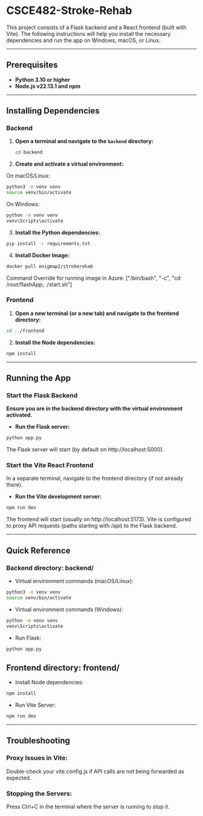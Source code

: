 # CSCE482-Stroke-Rehab
This project consists of a Flask backend and a React frontend (built with Vite). The following instructions will help you install the necessary dependencies and run the app on Windows, macOS, or Linux.

---

## Prerequisites

- **Python 3.10 or higher**
- **Node.js v22.13.1 and npm**

---

## Installing Dependencies

### Backend

1. **Open a terminal and navigate to the `backend` directory:**

   ```bash
   cd backend
   ```
2. **Create and activate a virtual environment:**

On macOS/Linux:
```bash
python3 -m venv venv
source venv/bin/activate
```
On Windows:
```bash
python -m venv venv
venv\Scripts\activate
```
3. **Install the Python dependencies:**

```bash
pip install -r requirements.txt
```
4. **Install Docker Image:**

```bash
docker pull enigmap2/strokerehab
```
Command Override for running image in Azure: ["/bin/bash", "-c", "cd /root/flashApp; ./start.sh"]

### Frontend
1. **Open a new terminal (or a new tab) and navigate to the frontend directory:**

```bash
cd ../frontend
```

2. **Install the Node dependencies:**

```bash
npm install
```
---

## Running the App
### Start the Flask Backend
**Ensure you are in the backend directory with the virtual environment activated.**

- **Run the Flask server:**

```bash
python app.py
```
The Flask server will start (by default on http://localhost:5000).

### Start the Vite React Frontend
In a separate terminal, navigate to the frontend directory (if not already there).

- **Run the Vite development server:**

```bash
npm run dev
```
The frontend will start (usually on http://localhost:5173). Vite is configured to proxy API requests (paths starting with /api) to the Flask backend.

---

## Quick Reference
### Backend directory: backend/

- Virtual environment commands (macOS/Linux):
```bash
python3 -m venv venv
source venv/bin/activate
```
- Virtual environment commands (Windows):
```bash
python -m venv venv
venv\Scripts\activate
```

- Run Flask:

```bash
python app.py
```

## Frontend directory: frontend/

- Install Node dependencies:
```bash
npm install
```

- Run Vite Server:
```bash
npm run dev
```
---

## Troubleshooting
### Proxy Issues in Vite:
Double-check your vite.config.js if API calls are not being forwarded as expected.

### Stopping the Servers:
Press Ctrl+C in the terminal where the server is running to stop it.
